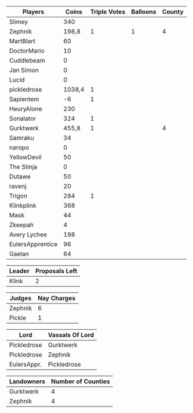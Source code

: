| Players         | Coins | Triple Votes | Balloons | County |
|-----------------|-------|--------------|----------|--------|
| Slimey          | 340   |              |          |        |
| Zephnik         |  198,8|1             |1         |  4     |
| MartBlart       | 60    |              |          |        |
| DoctorMario     |  10   |              |          |        |
| Cuddlebeam      |  0    |              |          |        |
| Jan Simon       |  0    |              |          |        |
| Lucid           |  0    |              |          |        |
| pickledrose     | 1038,4|1             |          |        |
| Sapientem       |   -6  |1             |          |        |
| HeuryAlone      | 230   |              |          |        |
| Sonalator       | 324   |1             |          |        |
| Gurktwerk       | 455,8 |1             |          |4       |
| Samraku         |34     |              |          |        |
| naropo          |  0    |              |          |        |
| YellowDevil     | 50    |              |          |        |
| The Stinja      |  0    |              |          |        |
| Dutawe          | 50    |              |          |        |
| ravenj          | 20    |              |          |        |
| Trigon          |284    |1             |          |        |
| Klinkplink      |368    |              |          |        |
| Mask            |    44 |              |          |        |
| Zkeepah         |    4  |              |          |        |
| Avery Lychee    |   198 |              |          |        |
| EulersApprentice|96     |              |          |        |
| Gaelan          |   64  |              |          |        |

|Leader      |Proposals Left|
|------------|--------------|
|Klink       |2             |

|Judges     |Nay Charges|
|-----------|-----------|
|Zephnik    |6          |
|Pickle     |1          |

|Lord       | Vassals Of Lord|
|-----------|----------------|
|Pickledrose|Gurktwerk       |
|Pickledrose|Zephnik         |
|EulersAppr.|Pickledrose     |

|Landowners | Number of Counties |
|-----------|--------------------|
|Gurktwerk  |4                   |
|Zephnik    |4                   |
